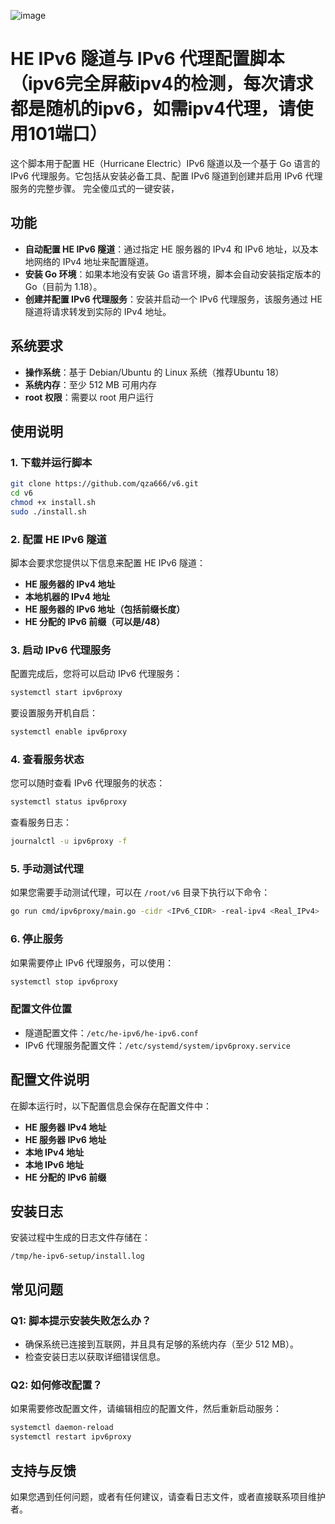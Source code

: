 ![image](https://github.com/user-attachments/assets/dc93ec42-2ed9-4bab-ad75-789488f4cc43)


# HE IPv6 隧道与 IPv6 代理配置脚本（ipv6完全屏蔽ipv4的检测，每次请求都是随机的ipv6，如需ipv4代理，请使用101端口）

这个脚本用于配置 HE（Hurricane Electric）IPv6 隧道以及一个基于 Go 语言的 IPv6 代理服务。它包括从安装必备工具、配置 IPv6 隧道到创建并启用 IPv6 代理服务的完整步骤。
完全傻瓜式的一键安装，

## 功能

- **自动配置 HE IPv6 隧道**：通过指定 HE 服务器的 IPv4 和 IPv6 地址，以及本地网络的 IPv4 地址来配置隧道。
- **安装 Go 环境**：如果本地没有安装 Go 语言环境，脚本会自动安装指定版本的 Go（目前为 1.18）。
- **创建并配置 IPv6 代理服务**：安装并启动一个 IPv6 代理服务，该服务通过 HE 隧道将请求转发到实际的 IPv4 地址。

## 系统要求

- **操作系统**：基于 Debian/Ubuntu 的 Linux 系统（推荐Ubuntu 18）
- **系统内存**：至少 512 MB 可用内存
- **root 权限**：需要以 root 用户运行

## 使用说明

### 1. 下载并运行脚本

```bash
git clone https://github.com/qza666/v6.git
cd v6
chmod +x install.sh
sudo ./install.sh
```

### 2. 配置 HE IPv6 隧道

脚本会要求您提供以下信息来配置 HE IPv6 隧道：

- **HE 服务器的 IPv4 地址**
- **本地机器的 IPv4 地址**
- **HE 服务器的 IPv6 地址（包括前缀长度）**
- **HE 分配的 IPv6 前缀（可以是/48）**

### 3. 启动 IPv6 代理服务

配置完成后，您将可以启动 IPv6 代理服务：

```bash
systemctl start ipv6proxy
```

要设置服务开机自启：

```bash
systemctl enable ipv6proxy
```

### 4. 查看服务状态

您可以随时查看 IPv6 代理服务的状态：

```bash
systemctl status ipv6proxy
```

查看服务日志：

```bash
journalctl -u ipv6proxy -f
```

### 5. 手动测试代理

如果您需要手动测试代理，可以在 `/root/v6` 目录下执行以下命令：

```bash
go run cmd/ipv6proxy/main.go -cidr <IPv6_CIDR> -real-ipv4 <Real_IPv4>
```

### 6. 停止服务

如果需要停止 IPv6 代理服务，可以使用：

```bash
systemctl stop ipv6proxy
```

### 配置文件位置

- 隧道配置文件：`/etc/he-ipv6/he-ipv6.conf`
- IPv6 代理服务配置文件：`/etc/systemd/system/ipv6proxy.service`

## 配置文件说明

在脚本运行时，以下配置信息会保存在配置文件中：

- **HE 服务器 IPv4 地址**
- **HE 服务器 IPv6 地址**
- **本地 IPv4 地址**
- **本地 IPv6 地址**
- **HE 分配的 IPv6 前缀**

## 安装日志

安装过程中生成的日志文件存储在：

```
/tmp/he-ipv6-setup/install.log
```

## 常见问题

### Q1: 脚本提示安装失败怎么办？

- 确保系统已连接到互联网，并且具有足够的系统内存（至少 512 MB）。
- 检查安装日志以获取详细错误信息。

### Q2: 如何修改配置？

如果需要修改配置文件，请编辑相应的配置文件，然后重新启动服务：

```bash
systemctl daemon-reload
systemctl restart ipv6proxy
```

## 支持与反馈

如果您遇到任何问题，或者有任何建议，请查看日志文件，或者直接联系项目维护者。

